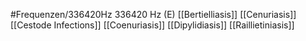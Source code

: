 #Frequenzen/336420Hz
336420 Hz (E)
[[Bertielliasis]]
[[Cenuriasis]]
[[Cestode Infections]]
[[Coenuriasis]]
[[Dipylidiasis]]
[[Raillietiniasis]]